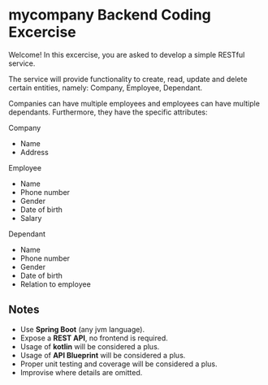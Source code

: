 # mycompany Backend Coding Excercise

Welcome! In this excercise, you are asked to develop a simple RESTful service.

The service will provide functionality to create, read, update and delete certain entities, namely: Company, Employee, Dependant.

Companies can have multiple employees and employees can have multiple dependants. Furthermore, they have the specific attributes:

Company
- Name
- Address

Employee
- Name
- Phone number
- Gender
- Date of birth
- Salary

Dependant
- Name
- Phone number
- Gender
- Date of birth
- Relation to employee

## Notes
- Use **Spring Boot** (any jvm language).
- Expose a **REST API**, no frontend is required.
- Usage of **kotlin** will be considered a plus.
- Usage of **API Blueprint** will be considered a plus.
- Proper unit testing and coverage will be considered a plus.
- Improvise where details are omitted.
